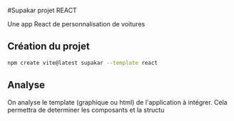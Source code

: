 #Supakar projet REACT

Une app React de personnalisation de voitures

## Création du projet 

```bash
npm create vite@latest supakar --template react
```

## Analyse 

On analyse le template (graphique ou html) de l'application à intégrer. Cela permettra de determiner les composants et la structu
